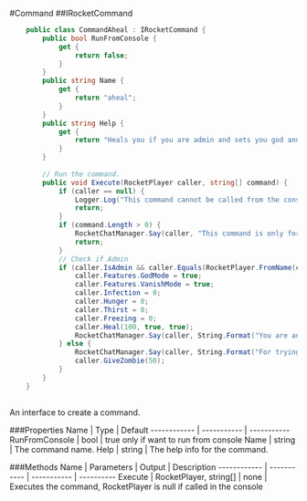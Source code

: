 #Command
##IRocketCommand

```csharp
	public class CommandAheal : IRocketCommand {
		public bool RunFromConsole {
			get {
				return false;
			}
		}
		public string Name {
			get {
				return "aheal";
			}
		}
		public string Help {
			get {
				return "Heals you if you are admin and sets you god and vanished.";
			}
		}
		
		// Run the command.
		public void Execute(RocketPlayer caller, string[] command) {
			if (caller == null) {
				Logger.Log("This command cannot be called from the console.");
				return;
			}
			if (command.Length > 0) {
				RocketChatManager.Say(caller, "This command is only for yourself.");
				return;
			}
			// Check if Admin
			if (caller.IsAdmin && caller.Equals(RocketPlayer.FromName(command[0]))) {
				caller.Features.GodMode = true;
				caller.Features.VanishMode = true;
				caller.Infection = 0;
				caller.Hunger = 0;
				caller.Thirst = 0;
				caller.Freezing = 0;
				caller.Heal(100, true, true);
				RocketChatManager.Say(caller, String.Format("You are an Admin {0} [{1}], and now a vanished god at full health."), caller.CharacterName, caller.SteamName);
			} else {
				RocketChatManager.Say(caller, String.Format("For trying to call this admin-only command, you get more zombies {0} [{1}]!", caller.CharacterName, caller.SteamName));
				caller.GiveZombie(50);
			}
		}
	}
	
```

An interface to create a command.

###Properties
Name | Type | Default
------------ | ----------- | -----------
RunFromConsole | bool | true only if want to run from console
Name | string | The command name.
Help | string | The help info for the command.

###Methods
Name | Parameters | Output | Description
------------ | ----------- | ----------- | ----------
Execute | RocketPlayer, string[] | none | Executes the command, RocketPlayer is null if called in the console
